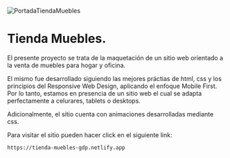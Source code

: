![PortadaTiendaMuebles](https://github.com/gabrieldp36/tiendaMueblesSite/assets/88417383/8c2acccf-8608-4271-9c01-ee119ceaf4a0)

# Tienda Muebles.

El presente proyecto se trata de la maquetación de un sitio web orientado a la venta de muebles para hogar y oficina.

El mismo fue desarrollado siguiendo las mejores práctias de html, css y los principios del Responsive Web Design, aplicando el enfoque Mobile First. Por lo tanto, estamos en presencia de un sitio web el cual se adapta perfectamente a celurares, tablets o desktops. 

Adicionalmente, el sitio cuenta con animaciones desarrolladas mediante css.

Para visitar el sitio pueden hacer click en el siguiente link:

```
https://tienda-muebles-gdp.netlify.app
```